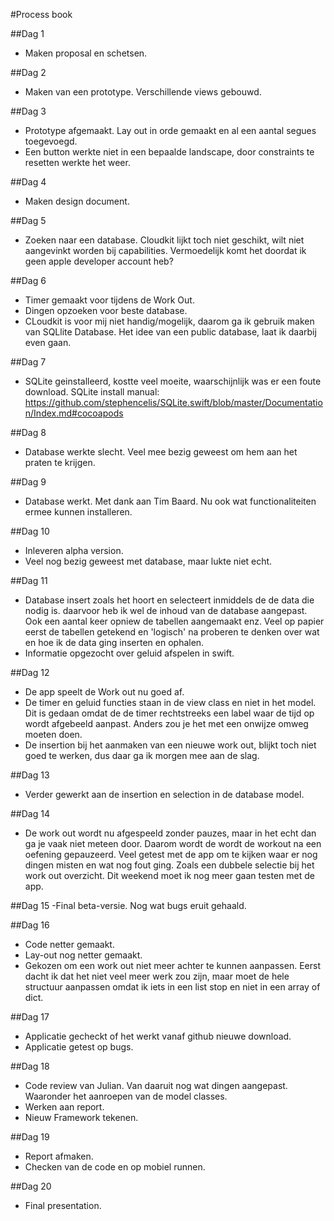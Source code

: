#Process book

##Dag 1
- Maken proposal en schetsen.

##Dag 2
- Maken van een prototype. Verschillende views gebouwd. 

##Dag 3
- Prototype afgemaakt. Lay out in orde gemaakt en al een aantal segues toegevoegd. 
- Een button werkte niet in een bepaalde landscape, door constraints te resetten werkte het weer. 

##Dag 4
- Maken design document.

##Dag 5
- Zoeken naar een database. Cloudkit lijkt toch niet geschikt, wilt niet aangevinkt worden bij capabilities. Vermoedelijk komt het doordat ik geen apple developer account heb?

##Dag 6
- Timer gemaakt voor tijdens de Work Out. 
- Dingen opzoeken voor beste database.
- CLoudkit is voor mij niet handig/mogelijk, daarom ga ik gebruik maken van SQLlite Database. Het idee van een public database, laat ik daarbij even gaan. 

##Dag 7
- SQLite geinstalleerd, kostte veel moeite, waarschijnlijk was er een foute download. 
SQLite install manual: https://github.com/stephencelis/SQLite.swift/blob/master/Documentation/Index.md#cocoapods

##Dag 8
- Database werkte slecht. Veel mee bezig geweest om hem aan het praten te krijgen.

##Dag 9 
- Database werkt. Met dank aan Tim Baard. Nu ook wat functionaliteiten ermee kunnen installeren. 

##Dag 10
- Inleveren alpha version.
- Veel nog bezig geweest met database, maar lukte niet echt.

##Dag 11
- Database insert zoals het hoort en selecteert inmiddels de de data die nodig is.
daarvoor heb ik wel de inhoud van de database aangepast. Ook een aantal keer opniew de tabellen aangemaakt enz. Veel op papier eerst de tabellen getekend en 'logisch' na proberen te denken over wat en hoe ik de data ging inserten en ophalen. 
- Informatie opgezocht over geluid afspelen in swift. 

##Dag 12
- De app speelt de Work out nu goed af. 
- De timer en geluid functies staan in de view class en niet in het model. Dit is gedaan omdat de de timer rechtstreeks een label waar de tijd op wordt afgebeeld aanpast. Anders zou je het met een onwijze omweg moeten doen. 
- De insertion bij het aanmaken van een nieuwe work out, blijkt toch niet goed te werken, dus daar ga ik morgen mee aan de slag. 

##Dag 13
- Verder gewerkt aan de insertion en selection in de database model. 

##Dag 14
- De work out wordt nu afgespeeld zonder pauzes, maar in het echt dan ga je vaak niet meteen door. Daarom wordt de wordt de workout na een oefening gepauzeerd. Veel getest met de app om te kijken waar er nog dingen misten en wat nog fout ging. Zoals een dubbele selectie bij het work out overzicht. Dit weekend moet ik nog meer gaan testen met de app. 

##Dag 15
-Final beta-versie. Nog wat bugs eruit gehaald. 

##Dag 16
- Code netter gemaakt. 
- Lay-out nog netter gemaakt. 
- Gekozen om een work out niet meer achter te kunnen aanpassen. Eerst dacht ik dat het niet veel meer werk zou zijn, maar moet de hele structuur aanpassen omdat ik iets in een list stop en niet in een array of dict. 

##Dag 17
- Applicatie gecheckt of het werkt vanaf github nieuwe download.
- Applicatie getest op bugs. 

##Dag 18
- Code review van Julian. Van daaruit nog wat dingen aangepast. Waaronder het aanroepen van de model classes. 
- Werken aan report.
- Nieuw Framework tekenen. 

##Dag 19
- Report afmaken.
- Checken van de code en op mobiel runnen.

##Dag 20
- Final presentation.

